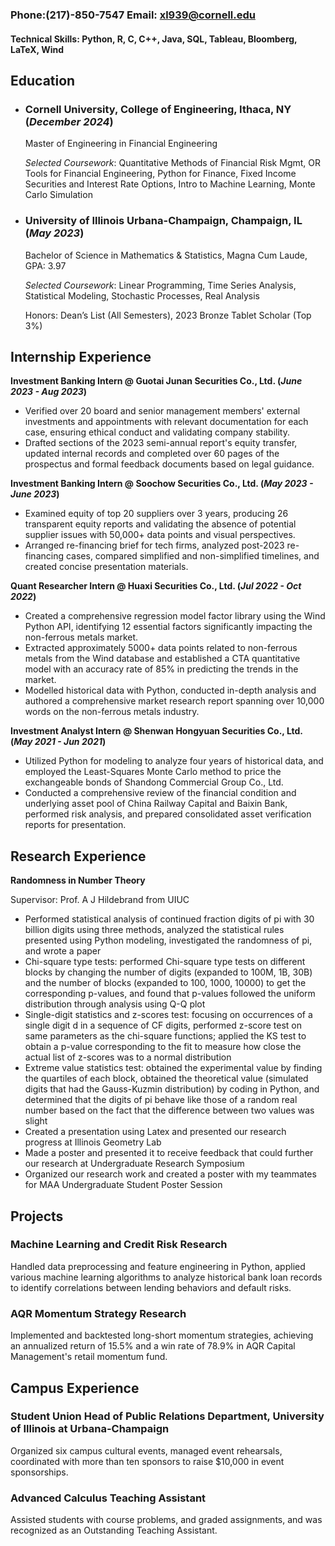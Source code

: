### Phone:(217)-850-7547           Email: xl939@cornell.edu

#### Technical Skills:  Python, R, C, C++, Java, SQL, Tableau, Bloomberg, LaTeX, Wind

## Education
- ### Cornell University, College of Engineering, Ithaca, NY (_December 2024_)
  Master of Engineering in Financial Engineering
  
  _Selected Coursework_: Quantitative Methods of Financial Risk Mgmt, OR Tools for Financial Engineering, Python for Finance, Fixed Income Securities and Interest Rate Options, Intro to Machine Learning, Monte 
  Carlo Simulation
- ### University of Illinois Urbana-Champaign, Champaign, IL (_May 2023_)
  Bachelor of Science in Mathematics & Statistics, Magna Cum Laude, GPA: 3.97
  
  _Selected Coursework_: Linear Programming, Time Series Analysis, Statistical Modeling, Stochastic Processes, Real Analysis

  Honors: Dean’s List (All Semesters), 2023 Bronze Tablet Scholar (Top 3%)							       		

## Internship Experience
**Investment Banking Intern @ Guotai Junan Securities Co., Ltd. (_June 2023 - Aug 2023_)**
- Verified over 20 board and senior management members' external investments and appointments with relevant documentation for each case, ensuring ethical conduct and validating company stability.
- Drafted sections of the 2023 semi-annual report's equity transfer, updated internal records and completed over 60 pages of the prospectus and formal feedback documents based on legal guidance.

**Investment Banking Intern @ Soochow Securities Co., Ltd. (_May 2023 - June 2023_)**
- Examined equity of top 20 suppliers over 3 years, producing 26 transparent equity reports and validating the absence of potential supplier issues with 50,000+ data points and visual perspectives.
- Arranged re-financing brief for tech firms, analyzed post-2023 re-financing cases, compared simplified and non-simplified timelines, and created concise presentation materials.

**Quant Researcher Intern @ Huaxi Securities Co., Ltd. (_Jul 2022 - Oct 2022_)**
- Created a comprehensive regression model factor library using the Wind Python API, identifying 12 essential factors significantly impacting the non-ferrous metals market.
- Extracted approximately 5000+ data points related to non-ferrous metals from the Wind database and established a CTA quantitative model with an accuracy rate of 85% in predicting the trends in the market.
- Modelled historical data with Python, conducted in-depth analysis and authored a comprehensive market research report spanning over 10,000 words on the non-ferrous metals industry.

**Investment Analyst Intern @ Shenwan Hongyuan Securities Co., Ltd. (_May 2021 - Jun 2021_)**
- Utilized Python for modeling to analyze four years of historical data, and employed the Least-Squares Monte Carlo method to price the exchangeable bonds of Shandong Commercial Group Co., Ltd.
- Conducted a comprehensive review of the financial condition and underlying asset pool of China Railway Capital and Baixin Bank, performed risk analysis, and prepared consolidated asset verification reports for presentation.

## Research Experience
**Randomness in Number Theory**

Supervisor: Prof. A J Hildebrand from UIUC
- Performed statistical analysis of continued fraction digits of pi with 30 billion digits using three methods, analyzed the statistical rules presented using Python modeling, investigated the randomness of pi, and wrote a paper
- Chi-square type tests: performed Chi-square type tests on different blocks by changing the number of digits (expanded to 100M, 1B, 30B) and the number of blocks (expanded to 100, 1000, 10000) to get the corresponding p-values, and found that p-values followed the uniform distribution through analysis using Q-Q plot 
- Single-digit statistics and z-scores test: focusing on occurrences of a single digit d in a sequence of CF digits, performed z-score test on same parameters as the chi-square functions; applied the KS test to obtain a p-value corresponding to the fit to measure how close the actual list of z-scores was to a normal distribution
- Extreme value statistics test: obtained the experimental value by finding the quartiles of each block, obtained the theoretical value (simulated digits that had the Gauss-Kuzmin distribution) by coding in Python, and determined that the digits of pi behave like those of a random real number based on the fact that the difference between two values was slight
- Created a presentation using Latex and presented our research progress at Illinois Geometry Lab
- Made a poster and presented it to receive feedback that could further our research at Undergraduate Research Symposium
- Organized our research work and created a poster with my teammates for MAA Undergraduate Student Poster Session


## Projects
### Machine Learning and Credit Risk Research

Handled data preprocessing and feature engineering in Python, applied various machine learning algorithms to analyze historical bank loan records to identify correlations between lending behaviors and default risks.

### AQR Momentum Strategy Research

Implemented and backtested long-short momentum strategies, achieving an annualized return of 15.5% and a win rate of 78.9% in AQR Capital Management's retail momentum fund.

## Campus Experience
### Student Union  Head of Public Relations Department, University of Illinois at Urbana-Champaign

Organized six campus cultural events, managed event rehearsals, coordinated with more than ten sponsors to raise $10,000 in event sponsorships.

### Advanced Calculus Teaching Assistant

Assisted students with course problems, and graded assignments, and was recognized as an Outstanding Teaching Assistant.


